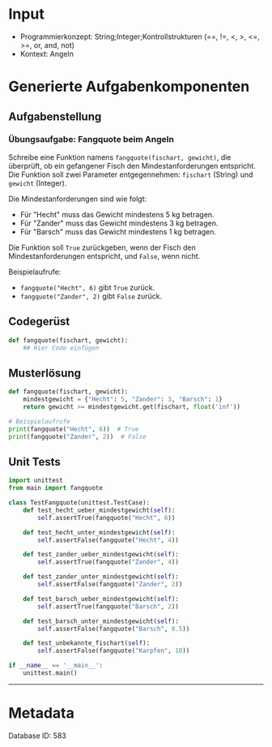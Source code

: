 # Input
- Programmierkonzept: String;Integer;Kontrollstrukturen (==, !=, <, >, <=, >=, or, and, not)
- Kontext: Angeln

# Generierte Aufgabenkomponenten
## Aufgabenstellung
### Übungsaufgabe: Fangquote beim Angeln

Schreibe eine Funktion namens `fangquote(fischart, gewicht)`, die überprüft, ob ein gefangener Fisch den Mindestanforderungen entspricht. Die Funktion soll zwei Parameter entgegennehmen: `fischart` (String) und `gewicht` (Integer). 

Die Mindestanforderungen sind wie folgt:
- Für "Hecht" muss das Gewicht mindestens 5 kg betragen.
- Für "Zander" muss das Gewicht mindestens 3 kg betragen.
- Für "Barsch" muss das Gewicht mindestens 1 kg betragen.

Die Funktion soll `True` zurückgeben, wenn der Fisch den Mindestanforderungen entspricht, und `False`, wenn nicht.

Beispielaufrufe:
- `fangquote("Hecht", 6)` gibt `True` zurück.
- `fangquote("Zander", 2)` gibt `False` zurück.

## Codegerüst
```python
def fangquote(fischart, gewicht):
    ## Hier Code einfügen
```

## Musterlösung
```python
def fangquote(fischart, gewicht):
    mindestgewicht = {"Hecht": 5, "Zander": 3, "Barsch": 1}
    return gewicht >= mindestgewicht.get(fischart, float('inf'))

# Beispielaufrufe
print(fangquote("Hecht", 6))  # True
print(fangquote("Zander", 2))  # False
```

## Unit Tests
```python
import unittest
from main import fangquote

class TestFangquote(unittest.TestCase):
    def test_hecht_ueber_mindestgewicht(self):
        self.assertTrue(fangquote("Hecht", 6))

    def test_hecht_unter_mindestgewicht(self):
        self.assertFalse(fangquote("Hecht", 4))

    def test_zander_ueber_mindestgewicht(self):
        self.assertTrue(fangquote("Zander", 4))

    def test_zander_unter_mindestgewicht(self):
        self.assertFalse(fangquote("Zander", 2))

    def test_barsch_ueber_mindestgewicht(self):
        self.assertTrue(fangquote("Barsch", 2))

    def test_barsch_unter_mindestgewicht(self):
        self.assertFalse(fangquote("Barsch", 0.5))

    def test_unbekannte_fischart(self):
        self.assertFalse(fangquote("Karpfen", 10))

if __name__ == '__main__':
    unittest.main()
```
___
# Metadata
Database ID: 583
